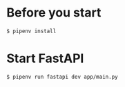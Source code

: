 # Before you start

```
$ pipenv install
```

# Start FastAPI

```
$ pipenv run fastapi dev app/main.py
```